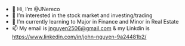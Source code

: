- 👋 Hi, I’m @JNereco
- 👀 I’m interested in the stock market and investing/trading
- 🌱 I’m currently learning to Major in Finance and Minor in Real Estate
- 📫 My email is jnguyen2506@gmail.com & my Linkdin is https://www.linkedin.com/in/john-nguyen-9a24481b2/

<!---
JNereco/JNereco is a ✨ special ✨ repository because its `README.md` (this file) appears on your GitHub profile.
You can click the Preview link to take a look at your changes.
--->
